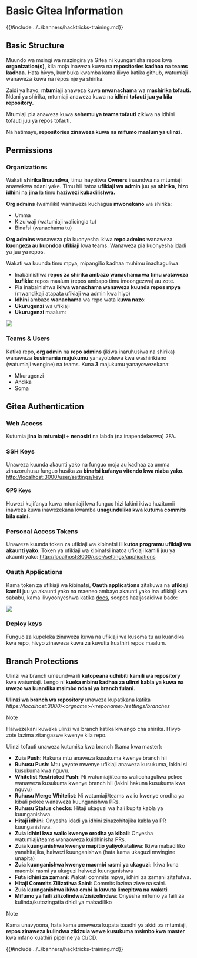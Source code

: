 # Basic Gitea Information

{{#include ../../banners/hacktricks-training.md}}

## Basic Structure

Muundo wa msingi wa mazingira ya Gitea ni kuunganisha repos kwa **organization(s),** kila moja inaweza kuwa na **repositories kadhaa** na **teams kadhaa.** Hata hivyo, kumbuka kwamba kama ilivyo katika github, watumiaji wanaweza kuwa na repos nje ya shirika.

Zaidi ya hayo, **mtumiaji** anaweza kuwa **mwanachama** wa **mashirika tofauti.** Ndani ya shirika, mtumiaji anaweza kuwa na **idhini tofauti juu ya kila repository.**

Mtumiaji pia anaweza kuwa **sehemu ya teams tofauti** zikiwa na idhini tofauti juu ya repos tofauti.

Na hatimaye, **repositories zinaweza kuwa na mifumo maalum ya ulinzi.**

## Permissions

### Organizations

Wakati **shirika linaundwa,** timu inayoitwa **Owners** inaundwa na mtumiaji anawekwa ndani yake. Timu hii itatoa **ufikiaji wa admin** juu ya **shirika,** hizo **idhini** na **jina** la timu **haziwezi kubadilishwa.**

**Org admins** (wamiliki) wanaweza kuchagua **mwonekano** wa shirika:

- Umma
- Kizuiwaji (watumiaji walioingia tu)
- Binafsi (wanachama tu)

**Org admins** wanaweza pia kuonyesha ikiwa **repo admins** wanaweza **kuongeza au kuondoa ufikiaji** kwa teams. Wanaweza pia kuonyesha idadi ya juu ya repos.

Wakati wa kuunda timu mpya, mipangilio kadhaa muhimu inachaguliwa:

- Inabainishwa **repos za shirika ambazo wanachama wa timu wataweza kufikia**: repos maalum (repos ambapo timu imeongezwa) au zote.
- Pia inabainishwa **ikiwa wanachama wanaweza kuunda repos mpya** (mwandikaji atapata ufikiaji wa admin kwa hiyo)
- **Idhini** ambazo **wanachama** wa repo wata **kuwa nazo**:
- **Ukurugenzi** wa ufikiaji
- **Ukurugenzi** maalum:

![](<../../images/image (118).png>)

### Teams & Users

Katika repo, **org admin** na **repo admins** (ikiwa inaruhusiwa na shirika) wanaweza **kusimamia majukumu** yanayotolewa kwa washirikiano (watumiaji wengine) na teams. Kuna **3** majukumu yanayowezekana:

- Mkurugenzi
- Andika
- Soma

## Gitea Authentication

### Web Access

Kutumia **jina la mtumiaji + nenosiri** na labda (na inapendekezwa) 2FA.

### **SSH Keys**

Unaweza kuunda akaunti yako na funguo moja au kadhaa za umma zinazoruhusu funguo husika za **binafsi kufanya vitendo kwa niaba yako.** [http://localhost:3000/user/settings/keys](http://localhost:3000/user/settings/keys)

#### **GPG Keys**

Huwezi kujifanya kuwa mtumiaji kwa funguo hizi lakini ikiwa huzitumii inaweza kuwa inawezekana kwamba **unagundulika kwa kutuma commits bila saini.**

### **Personal Access Tokens**

Unaweza kuunda token za ufikiaji wa kibinafsi ili **kutoa programu ufikiaji wa akaunti yako.** Token ya ufikiaji wa kibinafsi inatoa ufikiaji kamili juu ya akaunti yako: [http://localhost:3000/user/settings/applications](http://localhost:3000/user/settings/applications)

### Oauth Applications

Kama token za ufikiaji wa kibinafsi, **Oauth applications** zitakuwa na **ufikiaji kamili** juu ya akaunti yako na maeneo ambayo akaunti yako ina ufikiaji kwa sababu, kama ilivyoonyeshwa katika [docs](https://docs.gitea.io/en-us/oauth2-provider/#scopes), scopes hazijasaidiwa bado:

![](<../../images/image (194).png>)

### Deploy keys

Funguo za kupeleka zinaweza kuwa na ufikiaji wa kusoma tu au kuandika kwa repo, hivyo zinaweza kuwa za kuvutia kuathiri repos maalum.

## Branch Protections

Ulinzi wa branch umeundwa ili **kutopeana udhibiti kamili wa repository** kwa watumiaji. Lengo ni **kueka mbinu kadhaa za ulinzi kabla ya kuwa na uwezo wa kuandika msimbo ndani ya branch fulani.**

**Ulinzi wa branch wa repository** unaweza kupatikana katika _https://localhost:3000/\<orgname>/\<reponame>/settings/branches_

> [!NOTE]
> Haiwezekani kuweka ulinzi wa branch katika kiwango cha shirika. Hivyo zote lazima zitangazwe kwenye kila repo.

Ulinzi tofauti unaweza kutumika kwa branch (kama kwa master):

- **Zuia Push**: Hakuna mtu anaweza kusukuma kwenye branch hii
- **Ruhusu Push**: Mtu yeyote mwenye ufikiaji anaweza kusukuma, lakini si kusukuma kwa nguvu.
- **Whitelist Restricted Push**: Ni watumiaji/teams waliochaguliwa pekee wanaweza kusukuma kwenye branch hii (lakini hakuna kusukuma kwa nguvu)
- **Ruhusu Merge Whitelist**: Ni watumiaji/teams walio kwenye orodha ya kibali pekee wanaweza kuunganishwa PRs.
- **Ruhusu Status checks:** Hitaji ukaguzi wa hali kupita kabla ya kuunganishwa.
- **Hitaji idhini**: Onyesha idadi ya idhini zinazohitajika kabla ya PR kuunganishwa.
- **Zuia idhini kwa walio kwenye orodha ya kibali**: Onyesha watumiaji/teams wanaoweza kuidhinisha PRs.
- **Zuia kuunganishwa kwenye mapitio yaliyokataliwa**: Ikiwa mabadiliko yanahitajika, haiwezi kuunganishwa (hata kama ukaguzi mwingine unapita)
- **Zuia kuunganishwa kwenye maombi rasmi ya ukaguzi**: Ikiwa kuna maombi rasmi ya ukaguzi haiwezi kuunganishwa
- **Futa idhini za zamani**: Wakati commits mpya, idhini za zamani zitafutwa.
- **Hitaji Commits Zilizotiwa Saini**: Commits lazima ziwe na saini.
- **Zuia kuunganishwa ikiwa ombi la kuvuta limepitwa na wakati**
- **Mifumo ya faili zilizolindwa/zisizolindwa**: Onyesha mifumo ya faili za kulinda/kutozingatia dhidi ya mabadiliko

> [!NOTE]
> Kama unavyoona, hata kama umeweza kupata baadhi ya akidi za mtumiaji, **repos zinaweza kulindwa zikizuia wewe kusukuma msimbo kwa master** kwa mfano kuathiri pipeline ya CI/CD.

{{#include ../../banners/hacktricks-training.md}}
